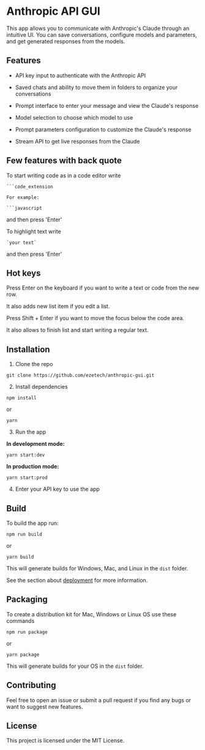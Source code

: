 
# Anthropic API GUI

This app allows you to communicate with Anthropic's Claude through an intuitive UI. You can save conversations, configure models and parameters, and get generated responses from the models.

## Features

- API key input to authenticate with the Anthropic API

- Saved chats and ability to move them in folders to organize your conversations

- Prompt interface to enter your message and view the Claude's response

- Model selection to choose which model to use

- Prompt parameters configuration to customize the Claude's response

- Stream API to get live responses from the Claude

## Few features with back quote

To start writing code as in a code editor write

```
```code_extension

For example:

```javascript
```
and then press 'Enter'

To highlight text write

```
`your text`
```
and then press 'Enter'

## Hot keys

Press Enter on the keyboard if you want to write a text or code from the new row.

It also adds new list item if you edit a list.

Press Shift + Enter if you want to move the focus below the code area.

It also allows to finish list and start writing a regular text.

## Installation

1. Clone the repo

```
git clone https://github.com/ezetech/anthropic-gui.git
```

2. Install dependencies

```
npm install
```

or

```
yarn
```

3. Run the app

**In development mode:**

```
yarn start:dev
```

**In production mode:**

```
yarn start:prod
```

4. Enter your API key to use the app

## Build

To build the app  run:


```
npm run build
```
or
```
yarn build
```


This will generate builds for Windows, Mac, and Linux in the `dist` folder.

See the section about [deployment](https://facebook.github.io/create-react-app/docs/deployment) for more information.


## Packaging

To create a distribution kit for Mac, Windows or Linux OS use these commands

```
npm run package
```

or

```
yarn package
```

This will generate builds for your OS in the `dist` folder.

## Contributing

Feel free to open an issue or submit a pull request if you find any bugs or want to suggest new features.

## License

This project is licensed under the MIT License.